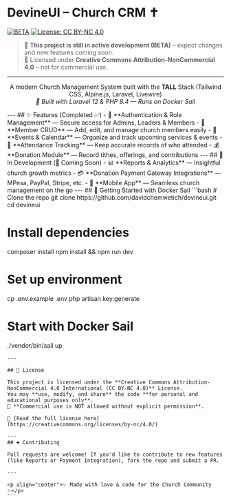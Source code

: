 # DevineUI – Church CRM ✝️

[![BETA](https://img.shields.io/badge/status-BETA-orange?style=for-the-badge&logo=laravel)](https://github.com/davidchemwetich/devineui)
[![License: CC BY-NC 4.0](https://img.shields.io/badge/License-CC%20BY--NC%204.0-blue?style=for-the-badge&logo=creativecommons)](https://creativecommons.org/licenses/by-nc/4.0/)
> 🚧 **This project is still in active development (BETA)** – expect changes and new features coming soon.  
> 📜 Licensed under **Creative Commons Attribution-NonCommercial 4.0** – not for commercial use.
---
<p align="center">
  A modern Church Management System built with the <b>TALL</b> Stack (Tailwind CSS, Alpine.js, Laravel, Livewire)  
  <br>  
  <i>🚀 Built with Laravel 12 & PHP 8.4 — Runs on Docker Sail</i>
</p>
---
## ✨ Features (Completed ✅)
- 🔐 **Authentication & Role Management** — Secure access for Admins, Leaders & Members  
- 👥 **Member CRUD** — Add, edit, and manage church members easily  
- 📅 **Events & Calendar** — Organize and track upcoming services & events  
- 📝 **Attendance Tracking** — Keep accurate records of who attended  
- 💰 **Donation Module** — Record tithes, offerings, and contributions  
---
## 🔧 In Development (🚧 Coming Soon)
- 📊 **Reports & Analytics** — Insightful church growth metrics  
- 💳 **Donation Payment Gateway Integrations** — MPesa, PayPal, Stripe, etc.  
- 📱 **Mobile App** — Seamless church management on the go  
---
## 🐳 Getting Started with Docker Sail
```bash
# Clone the repo
git clone https://github.com/davidchemwetich/devineui.git
cd devineui

# Install dependencies
composer install
npm install && npm run dev

# Set up environment
cp .env.example .env
php artisan key:generate

# Start with Docker Sail
./vendor/bin/sail up
````
---

## 📜 License

This project is licensed under the **Creative Commons Attribution-NonCommercial 4.0 International (CC BY-NC 4.0)** License.
You may **use, modify, and share** the code **for personal and educational purposes only**.
🚫 **Commercial use is NOT allowed without explicit permission**.

🔗 [Read the full license here](https://creativecommons.org/licenses/by-nc/4.0/)

---
## ❤️ Contributing

Pull requests are welcome! If you'd like to contribute to new features (like Reports or Payment Integration), fork the repo and submit a PR.

---

<p align="center">✨ Made with love & code for the Church Community ✨</p>
```
